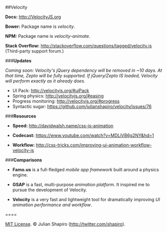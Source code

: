 ##Velocity

**Docs:** http://VelocityJS.org

**Bower:**
Package name is *velocity*.

**NPM:**
Package name is *velocity-animate*.

**Stack Overflow:** http://stackoverflow.com/questions/tagged/velocity.js (Third-party support forum.)

###**Updates**

*Coming soon: Velocity's jQuery dependency will be removed in ~10 days. At that time, Zepto will be fully supported. If jQuery/Zepto IS loaded, Velocity will perform exactly as it already does.*

- UI Pack: http://velocityjs.org/#uiPack
- Spring physics: http://velocityjs.org/#easing
- Progress monitoring: http://velocityjs.org/#progress
- Syntactic sugar: https://github.com/julianshapiro/velocity/issues/76

###**Resources**

- **Speed:** http://davidwalsh.name/css-js-animation

- **Codecast:** https://www.youtube.com/watch?v=MDLiVB6g2NY&hd=1

- **Workflow:** http://css-tricks.com/improving-ui-animation-workflow-velocity-js

###**Comparisons**

- **Famo.us** is a full-fledged *mobile app framework* built around a physics engine.

- **GSAP** is a fast, multi-purpose *animation platform*. It inspired me to pursue the development of Velocity.

- **Velocity** is a very fast and lightweight tool for dramatically improving *UI animation performance and workflow*.

====

[MIT License](LICENSE). © Julian Shapiro (http://twitter.com/shapiro).

